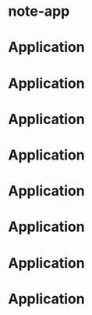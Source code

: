 # note-app
# Application
# Application
# Application
# Application
# Application
# Application
# Application
# Application

